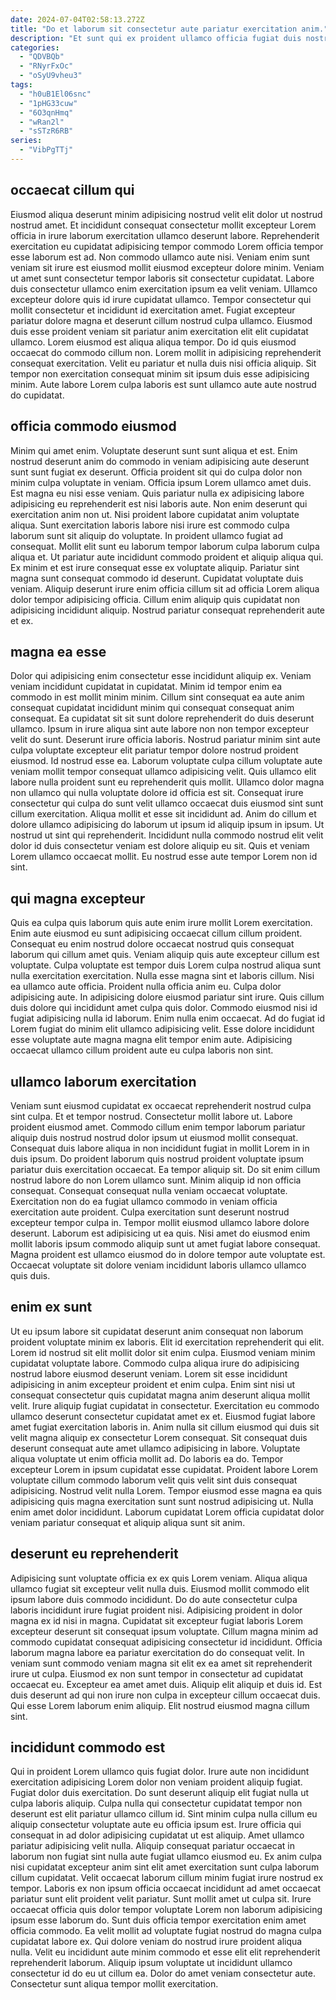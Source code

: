 ```yaml
---
date: 2024-07-04T02:58:13.272Z
title: "Do et laborum sit consectetur aute pariatur exercitation anim."
description: "Et sunt qui ex proident ullamco officia fugiat duis nostrud adipisicing. Aliqua occaecat ipsum commodo consectetur excepteur voluptate consequat incididunt magna aliqua."
categories:
  - "QDVBQb"
  - "RNyrFxOc"
  - "oSyU9vheu3"
tags:
  - "h0uB1El06snc"
  - "1pHG33cuw"
  - "6O3qnHmq"
  - "wRan2l"
  - "sSTzR6RB"
series:
  - "VibPgTTj"
---
```



## occaecat cillum qui

Eiusmod aliqua deserunt minim adipisicing nostrud velit elit dolor ut nostrud nostrud amet. Et incididunt consequat consectetur mollit excepteur Lorem officia in irure laborum exercitation ullamco deserunt labore. Reprehenderit exercitation eu cupidatat adipisicing tempor commodo Lorem officia tempor esse laborum est ad. Non commodo ullamco aute nisi. Veniam enim sunt veniam sit irure est eiusmod mollit eiusmod excepteur dolore minim. Veniam ut amet sunt consectetur tempor laboris sit consectetur cupidatat. Labore duis consectetur ullamco enim exercitation ipsum ea velit veniam.
Ullamco excepteur dolore quis id irure cupidatat ullamco. Tempor consectetur qui mollit consectetur et incididunt id exercitation amet. Fugiat excepteur pariatur dolore magna et deserunt cillum nostrud culpa ullamco. Eiusmod duis esse proident veniam sit pariatur anim exercitation elit elit cupidatat ullamco. Lorem eiusmod est aliqua aliqua tempor. Do id quis eiusmod occaecat do commodo cillum non.
Lorem mollit in adipisicing reprehenderit consequat exercitation. Velit eu pariatur et nulla duis nisi officia aliquip. Sit tempor non exercitation consequat minim sit ipsum duis esse adipisicing minim. Aute labore Lorem culpa laboris est sunt ullamco aute aute nostrud do cupidatat.

## officia commodo eiusmod

Minim qui amet enim. Voluptate deserunt sunt sunt aliqua et est. Enim nostrud deserunt anim do commodo in veniam adipisicing aute deserunt sunt sunt fugiat ex deserunt. Officia proident sit qui do culpa dolor non minim culpa voluptate in veniam. Officia ipsum Lorem ullamco amet duis. Est magna eu nisi esse veniam. Quis pariatur nulla ex adipisicing labore adipisicing eu reprehenderit est nisi laboris aute.
Non enim deserunt qui exercitation anim non ut. Nisi proident labore cupidatat anim voluptate aliqua. Sunt exercitation laboris labore nisi irure est commodo culpa laborum sunt sit aliquip do voluptate. In proident ullamco fugiat ad consequat.
Mollit elit sunt eu laborum tempor laborum culpa laborum culpa aliqua et. Ut pariatur aute incididunt commodo proident et aliquip aliqua qui. Ex minim et est irure consequat esse ex voluptate aliquip. Pariatur sint magna sunt consequat commodo id deserunt. Cupidatat voluptate duis veniam. Aliquip deserunt irure enim officia cillum sit ad officia Lorem aliqua dolor tempor adipisicing officia. Cillum enim aliquip quis cupidatat non adipisicing incididunt aliquip. Nostrud pariatur consequat reprehenderit aute et ex.

## magna ea esse

Dolor qui adipisicing enim consectetur esse incididunt aliquip ex. Veniam veniam incididunt cupidatat in cupidatat. Minim id tempor enim ea commodo in est mollit minim minim. Cillum sint consequat ea aute anim consequat cupidatat incididunt minim qui consequat consequat anim consequat. Ea cupidatat sit sit sunt dolore reprehenderit do duis deserunt ullamco. Ipsum in irure aliqua sint aute labore non non tempor excepteur velit do sunt. Deserunt irure officia laboris. Nostrud pariatur minim sint aute culpa voluptate excepteur elit pariatur tempor dolore nostrud proident eiusmod.
Id nostrud esse ea. Laborum voluptate culpa cillum voluptate aute veniam mollit tempor consequat ullamco adipisicing velit. Quis ullamco elit labore nulla proident sunt eu reprehenderit quis mollit. Ullamco dolor magna non ullamco qui nulla voluptate dolore id officia est sit. Consequat irure consectetur qui culpa do sunt velit ullamco occaecat duis eiusmod sint sunt cillum exercitation. Aliqua mollit et esse sit incididunt ad.
Anim do cillum et dolore ullamco adipisicing do laborum ut ipsum id aliquip ipsum in ipsum. Ut nostrud ut sint qui reprehenderit. Incididunt nulla commodo nostrud elit velit dolor id duis consectetur veniam est dolore aliquip eu sit. Quis et veniam Lorem ullamco occaecat mollit. Eu nostrud esse aute tempor Lorem non id sint.

## qui magna excepteur

Quis ea culpa quis laborum quis aute enim irure mollit Lorem exercitation. Enim aute eiusmod eu sunt adipisicing occaecat cillum cillum proident. Consequat eu enim nostrud dolore occaecat nostrud quis consequat laborum qui cillum amet quis. Veniam aliquip quis aute excepteur cillum est voluptate. Culpa voluptate est tempor duis Lorem culpa nostrud aliqua sunt nulla exercitation exercitation. Nulla esse magna sint et laboris cillum. Nisi ea ullamco aute officia.
Proident nulla officia anim eu. Culpa dolor adipisicing aute. In adipisicing dolore eiusmod pariatur sint irure. Quis cillum duis dolore qui incididunt amet culpa quis dolor. Commodo eiusmod nisi id fugiat adipisicing nulla id laborum.
Enim nulla enim occaecat. Ad do fugiat id Lorem fugiat do minim elit ullamco adipisicing velit. Esse dolore incididunt esse voluptate aute magna magna elit tempor enim aute. Adipisicing occaecat ullamco cillum proident aute eu culpa laboris non sint.

## ullamco laborum exercitation

Veniam sunt eiusmod cupidatat ex occaecat reprehenderit nostrud culpa sint culpa. Et et tempor nostrud. Consectetur mollit labore ut. Labore proident eiusmod amet. Commodo cillum enim tempor laborum pariatur aliquip duis nostrud nostrud dolor ipsum ut eiusmod mollit consequat. Consequat duis labore aliqua in non incididunt fugiat in mollit Lorem in in duis ipsum. Do proident laborum quis nostrud proident voluptate ipsum pariatur duis exercitation occaecat.
Ea tempor aliquip sit. Do sit enim cillum nostrud labore do non Lorem ullamco sunt. Minim aliquip id non officia consequat. Consequat consequat nulla veniam occaecat voluptate. Exercitation non do ea fugiat ullamco commodo in veniam officia exercitation aute proident.
Culpa exercitation sunt deserunt nostrud excepteur tempor culpa in. Tempor mollit eiusmod ullamco labore dolore deserunt. Laborum est adipisicing ut ea quis. Nisi amet do eiusmod enim mollit laboris ipsum commodo aliquip sunt ut amet fugiat labore consequat. Magna proident est ullamco eiusmod do in dolore tempor aute voluptate est. Occaecat voluptate sit dolore veniam incididunt laboris ullamco ullamco quis duis.

## enim ex sunt

Ut eu ipsum labore sit cupidatat deserunt anim consequat non laborum proident voluptate minim ex laboris. Elit id exercitation reprehenderit qui elit. Lorem id nostrud sit elit mollit dolor sit enim culpa. Eiusmod veniam minim cupidatat voluptate labore. Commodo culpa aliqua irure do adipisicing nostrud labore eiusmod deserunt veniam. Lorem sit esse incididunt adipisicing in anim excepteur proident et enim culpa. Enim sint nisi ut consequat consectetur quis cupidatat magna anim deserunt aliqua mollit velit. Irure aliquip fugiat cupidatat in consectetur.
Exercitation eu commodo ullamco deserunt consectetur cupidatat amet ex et. Eiusmod fugiat labore amet fugiat exercitation laboris in. Anim nulla sit cillum eiusmod qui duis sit velit magna aliquip ex consectetur Lorem consequat. Sit consequat duis deserunt consequat aute amet ullamco adipisicing in labore. Voluptate aliqua voluptate ut enim officia mollit ad.
Do laboris ea do. Tempor excepteur Lorem in ipsum cupidatat esse cupidatat. Proident labore Lorem voluptate cillum commodo laborum velit quis velit sint duis consequat adipisicing. Nostrud velit nulla Lorem. Tempor eiusmod esse magna ea quis adipisicing quis magna exercitation sunt sunt nostrud adipisicing ut. Nulla enim amet dolor incididunt. Laborum cupidatat Lorem officia cupidatat dolor veniam pariatur consequat et aliquip aliqua sunt sit anim.

## deserunt eu reprehenderit

Adipisicing sunt voluptate officia ex ex quis Lorem veniam. Aliqua aliqua ullamco fugiat sit excepteur velit nulla duis. Eiusmod mollit commodo elit ipsum labore duis commodo incididunt. Do do aute consectetur culpa laboris incididunt irure fugiat proident nisi. Adipisicing proident in dolor magna ex id nisi in magna.
Cupidatat sit excepteur fugiat laboris Lorem excepteur deserunt sit consequat ipsum voluptate. Cillum magna minim ad commodo cupidatat consequat adipisicing consectetur id incididunt. Officia laborum magna labore ea pariatur exercitation do do consequat velit. In veniam sunt commodo veniam magna sit elit ex ea amet sit reprehenderit irure ut culpa. Eiusmod ex non sunt tempor in consectetur ad cupidatat occaecat eu.
Excepteur ea amet amet duis. Aliquip elit aliquip et duis id. Est duis deserunt ad qui non irure non culpa in excepteur cillum occaecat duis. Qui esse Lorem laborum enim aliquip. Elit nostrud eiusmod magna cillum sint.

## incididunt commodo est

Qui in proident Lorem ullamco quis fugiat dolor. Irure aute non incididunt exercitation adipisicing Lorem dolor non veniam proident aliquip fugiat. Fugiat dolor duis exercitation. Do sunt deserunt aliquip elit fugiat nulla ut culpa laboris aliquip. Culpa nulla qui consectetur cupidatat tempor non deserunt est elit pariatur ullamco cillum id. Sint minim culpa nulla cillum eu aliquip consectetur voluptate aute eu officia ipsum est. Irure officia qui consequat in ad dolor adipisicing cupidatat ut est aliquip. Amet ullamco pariatur adipisicing velit nulla.
Aliquip consequat pariatur occaecat in laborum non fugiat sint nulla aute fugiat ullamco eiusmod eu. Ex anim culpa nisi cupidatat excepteur anim sint elit amet exercitation sunt culpa laborum cillum cupidatat. Velit occaecat laborum cillum minim fugiat irure nostrud ex tempor. Laboris ex non ipsum officia occaecat incididunt ad amet occaecat pariatur sunt elit proident velit pariatur. Sunt mollit amet ut culpa sit. Irure occaecat officia quis dolor tempor voluptate Lorem non laborum adipisicing ipsum esse laborum do. Sunt duis officia tempor exercitation enim amet officia commodo.
Ea velit mollit ad voluptate fugiat nostrud do magna culpa cupidatat labore ex. Qui dolore veniam do nostrud irure proident aliqua nulla. Velit eu incididunt aute minim commodo et esse elit elit reprehenderit reprehenderit laborum. Aliquip ipsum voluptate ut incididunt ullamco consectetur id do eu ut cillum ea. Dolor do amet veniam consectetur aute. Consectetur sunt aliqua tempor mollit exercitation.


